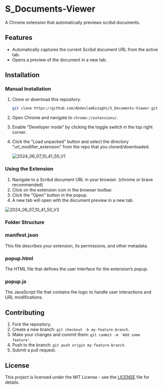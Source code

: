 # S_Documents-Viewer

A Chrome extension that automatically previews scribd documents.

## Features

- Automatically captures the current Scribd document URL from the active tab.
- Opens a preview of the document in a new tab.

## Installation

### Manual Installation

1. Clone or download this repository.

    ```bash
    git clone https://github.com/AbdeslamEzzaghi/S_Documents-Viewer.git
    ```

2. Open Chrome and navigate to `chrome://extensions/`.

3. Enable "Developer mode" by clicking the toggle switch in the top right corner.

4. Click the "Load unpacked" button and select the directory "url_modifier_extension" from the repo that you cloned/downloaded.

   ![2024_06_07_10_41_50_V1](https://github.com/AbdeslamEzzaghi/S_Documents-Viewer/assets/60900845/9a9f0675-9b21-4f80-884e-6ad941e98f5a)


### Using the Extension

1. Navigate to a Scribd document URL in your browser. (chrome or brave recommended)
2. Click on the extension icon in the browser toolbar.
3. Click the "Open" button in the popup.
4. A new tab will open with the document preview in a new tab.

   
![2024_06_07_10_41_50_V3](https://github.com/AbdeslamEzzaghi/S_Documents-Viewer/assets/60900845/6c6cea4c-c7af-434c-b471-4f04a8c1a5ad)



### Folder Structure

### manifest.json

This file describes your extension, its permissions, and other metadata.

### popup.html

The HTML file that defines the user interface for the extension’s popup.

### popup.js

The JavaScript file that contains the logic to handle user interactions and URL modifications.

## Contributing

1. Fork the repository.
2. Create a new branch: `git checkout -b my-feature-branch`.
3. Make your changes and commit them: `git commit -m 'Add some feature'`.
4. Push to the branch: `git push origin my-feature-branch`.
5. Submit a pull request.

## License

This project is licensed under the MIT License - see the [LICENSE](LICENSE) file for details.
